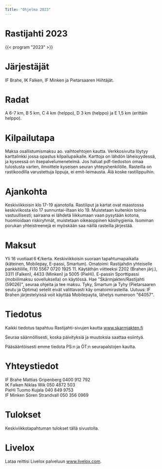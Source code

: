 ```yaml
--- 
Title: "Ohjelma 2023"
---
```


# Rastijahti 2023

{{< program "2023" >}}

# Järjestäjät 
IF Brahe, IK Falken, IF Minken ja Pietarsaaren Hiihtäjät. 

# Radat 
A 6-7 km, B 5 km, C 4 km (helppo), D 3 km (helppo) ja E 1,5 km (erittäin helppo). 

# Kilpailutapa 
Maksa osallistumismaksu ao. vaihtoehtojen kautta. Verkkosivulta löytyy karttalinkki jossa opastus kilpailupaikalle. Karttoja on lähdön läheisyydessä, ja kyseessä on itsepalvelumenetelmä. Jos haluat pdf-tiedoston omaa tulostusta varten, ilmoittele kyseisen seuran yhteyshenkilölle. Rasteilla on rastikoodilla varustettuja lippuja, ei emit-leimausta. Älä koske rastilippuihin. 

# Ajankohta 
Keskiviikkoisin klo 17-19 ajanotolla. Rastiliput ja kartat ovat maastossa keskiviikosta klo 17 sunnuntai-iltaan klo 19. Muistetaan kuitenkin toimia vastuullisesti; sairaana ei lähdetä liikkumaan vaan pysytään kotona, huomioidaan riskiryhmät, muistetaan oikeaoppinen käsihygienia. Isomman porukan yhteistreenejä ei myöskään saa näillä rasteilla järjestää. 

# Maksut 
Yli 16 vuotiaat 6 €/kerta. Keskiviikkoisin suoraan tapahtumapaikalla (käteinen, Mobilepay, E-passi, Smartum).
Omatoimi: Rastijahdin yhteiselle pankkitilille, FI10 5567 0720 1925 11. Käytäthän viitteeksi 2202 (Brahen järj.), 3311 (Falken), 4433 (Minken) ja 5005 (PieHi). 
E-passin Sporttipassi (mobiilimaksu sovelluksella) on käytössä. Hae "Skärmjakten/Rastijahti (59026)", seuraa ohjeita ja tee maksu. 
Tyky, Smartum ja Tyhy (Pietarsaaren seutu ja Optima) setelit eivät valittavasti käy omatoimirasteilla.
Uutuus: IF Brahen järjestelyissä voit käyttää Mobilepayta, lähetys numeroon "64057".

# Tiedotus 
Kaikki tiedotus tapahtuu Rastijahti-sivujen kautta www.skarmjakten.fi 

Seuraa säännöllisesti, koska päivityksiä ja muutoksia saattaa esiintyä. 

Pääsääntöisesti emme tiedota PS:n ja ÖT:n seurapalstojen kautta. 

# Yhteystiedot 
IF Brahe    Mattias Gripenberg  0400 912 792  
IK Falken   Niklas Wik          050 4872 503  
PieHi       Tuomo Kujala        040 849 9753  
IF Minken   Sören Strandvall    050 356 0969

# Tulokset
Keskiviikkotapahtuman tulokset tällä sivustolla.

# Livelox
Lataa reittisi Livelox palveluun www.livelox.com.
